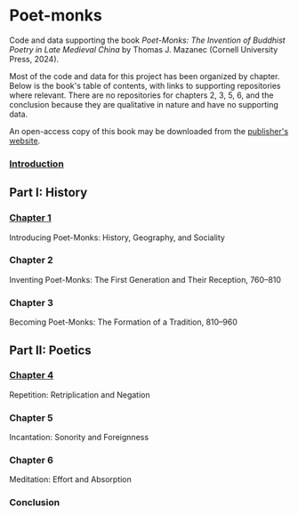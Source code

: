 # Poet-monks
Code and data supporting the book _Poet-Monks: The Invention of Buddhist Poetry in Late Medieval China_ by Thomas J. Mazanec (Cornell University Press, 2024).

Most of the code and data for this project has been organized by chapter. Below is the book's table of contents, with links to supporting repositories where relevant. There are no repositories for chapters 2, 3, 5, 6, and the conclusion because they are qualitative in nature and have no supporting data.

An open-access copy of this book may be downloaded from the [publisher's website](https://www.cornellpress.cornell.edu/book/9781501773839/poet-monks/).

### [Introduction](https://github.com/tommazanec/poet-monks/tree/main/Introduction)

## Part I: History

### [Chapter 1](https://github.com/tommazanec/poet-monks/tree/main/Chapter%201)
Introducing Poet-Monks: History, Geography, and Sociality

### Chapter 2
Inventing Poet-Monks: The First Generation and Their Reception, 760–810

### Chapter 3
Becoming Poet-Monks: The Formation of a Tradition, 810–960

## Part II: Poetics

### [Chapter 4](https://github.com/tommazanec/poet-monks/tree/main/Chapter%204)
Repetition: Retriplication and Negation

### Chapter 5
Incantation: Sonority and Foreignness

### Chapter 6
Meditation: Effort and Absorption

### Conclusion
